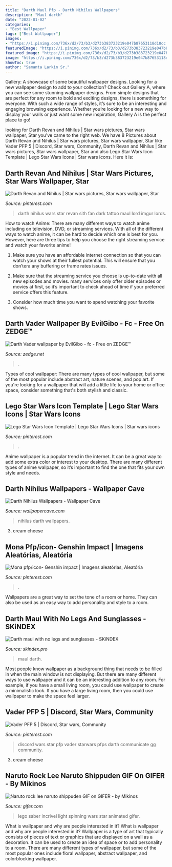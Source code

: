 ```yaml
---
title: "Darth Maul Pfp - Darth Nihilus Wallpapers"
description: "Maul darth"
date: "2022-01-02"
categories:
- "Best Wallpaper"
tags: ["Best Wallpaper"]
images:
- "https://i.pinimg.com/736x/d2/73/b3/d273b383723219e047b87653118d10cc.jpg"
featuredImage: "https://i.pinimg.com/736x/d2/73/b3/d273b383723219e047b87653118d10cc.jpg"
featured_image: "https://i.pinimg.com/736x/d2/73/b3/d273b383723219e047b87653118d10cc.jpg"
image: "https://i.pinimg.com/736x/d2/73/b3/d273b383723219e047b87653118d10cc.jpg"
ShowToc: true
author: "Samanta Larkin Sr."
---
```



Gallery: A showcase of some beautiful wallpaper designs.
Looking for a new wallpaper design to add to your collection? Check out Gallery A, where you can see some stunning wallpaper designs. From simple designs that are perfect for any room to bold and exciting designs, there is something for everyone. With such a wide range of styles, it’s sure to be an interesting and engaging browsing experience. Whether you’re looking for a new way to display your walls or just want some new inspiration, Gallery A is the perfect place to go!
		
		
		
		
		
		
		
	

		
looking for Darth Revan and Nihilus | Star wars pictures, Star wars wallpaper, Star you've came to the right web. We have 8 Pictures about Darth Revan and Nihilus | Star wars pictures, Star wars wallpaper, Star like Vader PFP 5 | Discord, Star wars, Community, Darth Revan and Nihilus | Star wars pictures, Star wars wallpaper, Star and also Lego Star Wars Icon Template | Lego Star Wars Icons | Star wars icons. Here it is:
		
    
## Darth Revan And Nihilus | Star Wars Pictures, Star Wars Wallpaper, Star

<img loading=lazy src="https://i.pinimg.com/originals/bc/d1/43/bcd14398a9ed35046f1c6b12513563b5.jpg" onerror="this.onerror=null;this.src='https://tse4.mm.bing.net/th?id=OIP.LWXgBMR7_2iEhhTeEXGJWAHaJV&amp;pid=15.1';" alt="Darth Revan and Nihilus | Star wars pictures, Star wars wallpaper, Star">

_Source: pinterest.com_

>darth nihilus wars star revan sith fan dark tattoo maul lord imgur lords. 

	

How to watch Anime: There are many different ways to watch anime including on television, DVD, or streaming services.
With all of the different ways to watch anime, it can be hard to decide which one is best for you. However, here are three tips to help you choose the right streaming service and watch your favorite anime!
1. Make sure you have an affordable internet connection so that you can watch your shows at their fullest potential. This will ensure that you don’tera any buffering or frame rates issues.

2. Make sure that the streaming service you choose is up-to-date with all new episodes and movies. many services only offer older episodes or movies at first, so it’s important to check ahead of time if your preferred service offers this feature.

3. Consider how much time you want to spend watching your favorite shows.

    
## Darth Vader Wallpaper By EvilGibo - Fc - Free On ZEDGE™

<img loading=lazy src="https://fsb.zobj.net/crop.php?r=4hCkTSxGc5onkeHtDxukmanqxmOb9cetGTUv403s6g2yeMeQrxsKhBVyHSeypWJrE05f7xecVq2BTucv5cHVULYopHXGVYvA9F9F4mO6WCw915vZ-OnyhzOpZFhotXXyK2AJRoIGomnerlAI" onerror="this.onerror=null;this.src='https://tse3.mm.bing.net/th?id=OIP.hzu3I5sNcKKJRgNi5qo5owHaGl&amp;pid=15.1';" alt="Darth Vader wallpaper by EvilGibo - fc - Free on ZEDGE™">

_Source: zedge.net_

>. 

	

Types of cool wallpaper:
There are many types of cool wallpaper, but some of the most popular include abstract art, nature scenes, and pop art. If you're looking for a wallpaper that will add a little life to your home or office space, consider something that's both stylish and classic.

    
## Lego Star Wars Icon Template | Lego Star Wars Icons | Star Wars Icons

<img loading=lazy src="https://i.pinimg.com/736x/d2/73/b3/d273b383723219e047b87653118d10cc.jpg" onerror="this.onerror=null;this.src='https://tse3.mm.bing.net/th?id=OIP.g3MyA51aJbu0HTzBFdm3hQHaHa&amp;pid=15.1';" alt="Lego Star Wars Icon Template | Lego Star Wars Icons | Star wars icons">

_Source: pinterest.com_

>. 

	

Anime wallpaper is a popular trend in the internet. It can be a great way to add some extra color or interest to your desktop. There are many different types of anime wallpaper, so it’s important to find the one that fits your own style and needs.

    
## Darth Nihilus Wallpapers - Wallpaper Cave

<img loading=lazy src="https://wallpapercave.com/wp/wp2412843.jpg" onerror="this.onerror=null;this.src='https://tse1.mm.bing.net/th?id=OIP.e3HDwIKxywWOgJYes_ZwHgHaLH&amp;pid=15.1';" alt="Darth Nihilus Wallpapers - Wallpaper Cave">

_Source: wallpapercave.com_

>nihilus darth wallpapers. 

	

3. cream cheese 

    
## Mona Pfp/icon- Genshin Impact | Imagens Aleatórias, Aleatória

<img loading=lazy src="https://i.pinimg.com/originals/0d/4c/3e/0d4c3ea37c00320c6914a4d60fb2ac2f.jpg" onerror="this.onerror=null;this.src='https://tse1.mm.bing.net/th?id=OIP.RAPuWbYHHMX_SLuOdwZjMQHaHa&amp;pid=15.1';" alt="Mona pfp/icon- Genshin impact | Imagens aleatórias, Aleatória">

_Source: pinterest.com_

>. 

	

Wallpapers are a great way to set the tone of a room or home. They can also be used as an easy way to add personality and style to a room.

    
## Darth Maul With No Legs And Sunglasses - SKiNDEX

<img loading=lazy src="https://www.skindex.pro/static/preview/darth-maul-with-no-legs-and-sunglasses-5SeckqLbaFjB7z3rwyEGQr.png" onerror="this.onerror=null;this.src='https://tse1.mm.bing.net/th?id=OIP.ezNHdwoBGBW6U6Ksb6ET1QAAAA&amp;pid=15.1';" alt="Darth maul with no legs and sunglasses - SKiNDEX">

_Source: skindex.pro_

>maul darth. 

	

Most people know wallpaper as a background thing that needs to be filled in when the main window is not displaying. But there are many different ways to use wallpaper and it can be an interesting addition to any room. For example, if you have a small living room, you could use wallpaper to create a minimalistic look. If you have a large living room, then you could use wallpaper to make the space feel larger.

    
## Vader PFP 5 | Discord, Star Wars, Community

<img loading=lazy src="https://i.pinimg.com/736x/21/5e/fe/215efe3677b8b90d748f8c4ac8f9cfbd.jpg" onerror="this.onerror=null;this.src='https://tse1.mm.bing.net/th?id=OIP.NPTqTNJaM_9aRYR2V8S6VAHaHa&amp;pid=15.1';" alt="Vader PFP 5 | Discord, Star wars, Community">

_Source: pinterest.com_

>discord wars star pfp vader starwars pfps darth communicate gg community. 

	

3. cream cheese 

    
## Naruto Rock Lee Naruto Shippuden GIF On GIFER - By Mikinos

<img loading=lazy src="https://i.gifer.com/i39.gif" onerror="this.onerror=null;this.src='https://tse2.mm.bing.net/th?id=OIP.d8wkhzGX1Qu2DzOVdD4vAgHaFj&amp;pid=15.1';" alt="Naruto rock lee naruto shippuden GIF on GIFER - by Mikinos">

_Source: gifer.com_

>lego saber incrivel light spinning wars star animated gifer. 

	

What is wallpaper and why are people interested in it?
What is wallpaper and why are people interested in it?
Wallpaper is a type of art that typically consists of pieces of text or graphics that are displayed on a wall as a decoration. It can be used to create an idea of space or to add personality to a room. There are many different types of wallpaper, but some of the most popular ones include floral wallpaper, abstract wallpaper, and colorblocking wallpaper.


